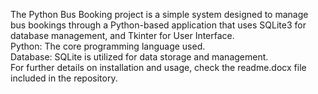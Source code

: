 The Python Bus Booking project is a simple system designed to manage bus bookings through a Python-based application that uses SQLite3 for database management, and Tkinter for User Interface.<br>
Python: The core programming language used.<br>
Database: SQLite is utilized for data storage and management.<br>
For further details on installation and usage, check the readme.docx file included in the repository.
